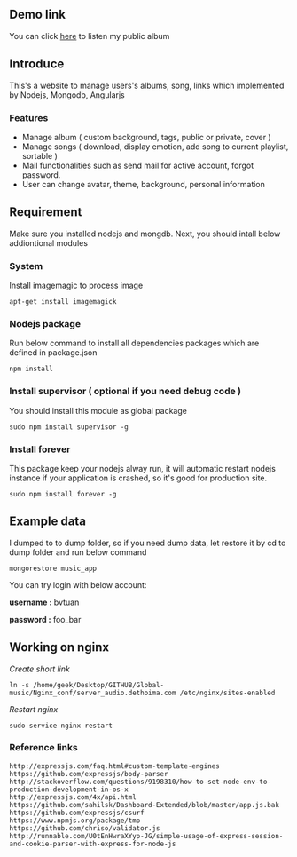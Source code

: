 
## Demo link

You can click [here](http://audio.dethoima.com/album/merry-christmas) to listen my  public album 

## Introduce

This's a website to manage users's albums, song, links which implemented by Nodejs, Mongodb, Angularjs

### Features
- Manage album ( custom background, tags, public or private, cover )
- Manage songs ( download, display emotion, add song to current playlist, sortable )
- Mail functionalities such as send mail for active account, forgot password.
- User can change avatar, theme, background, personal information

## Requirement

Make sure you installed nodejs and mongdb. Next, you should intall below addiontional modules

### System


Install imagemagic to process image

```
apt-get install imagemagick
```

### Nodejs package

Run below command to install all dependencies packages which are defined in package.json

```
npm install
```

### Install supervisor ( optional if you need debug code )

You should install this module as global package

```
sudo npm install supervisor -g
```

### Install forever

This package keep your nodejs alway run, it will automatic restart nodejs instance if your application is crashed, so it's good for production site.

```
sudo npm install forever -g
```

## Example data
I dumped to to dump folder, so if you need dump data, let restore it by cd to dump folder and run below command

```
mongorestore music_app
```

You can try login with below account:

**username :** bvtuan

**password :** foo_bar

## Working on nginx

*Create short link*

```
ln -s /home/geek/Desktop/GITHUB/Global-music/Nginx_conf/server_audio.dethoima.com /etc/nginx/sites-enabled
```

*Restart nginx*

```
sudo service nginx restart
```

### Reference links

```
http://expressjs.com/faq.html#custom-template-engines
https://github.com/expressjs/body-parser
http://stackoverflow.com/questions/9198310/how-to-set-node-env-to-production-development-in-os-x
http://expressjs.com/4x/api.html
https://github.com/sahilsk/Dashboard-Extended/blob/master/app.js.bak
https://github.com/expressjs/csurf
https://www.npmjs.org/package/tmp
https://github.com/chriso/validator.js
http://runnable.com/U0tEnHwraXYyp-JG/simple-usage-of-express-session-and-cookie-parser-with-express-for-node-js
```